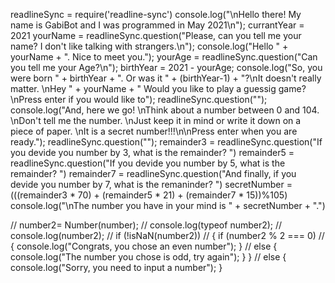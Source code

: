 readlineSync = require('readline-sync')
console.log("\nHello there! My name is GabiBot and I was programmed in May 2021\n"); 
currantYear = 2021
yourName = readlineSync.question("Please, can you tell me your name? I don't like talking with strangers.\n");
console.log("Hello " + yourName + ". Nice to meet you.");
yourAge = readlineSync.question("Can you tell me your Age?\n");
birthYear = 2021 - yourAge;
console.log("So, you were born " + birthYear + ". Or was it " + (birthYear-1) + "?\nIt doesn't really matter. \nHey " + yourName + " Would you like to play a guessig game?\nPress enter if you would like to");
readlineSync.question("");
console.log("And, here we go! \nThink about a number between 0 and 104. \nDon't tell me the number. \nJust keep it in mind or write it down on a piece of paper. \nIt is a secret number!!!\n\nPress enter when you are ready.");
readlineSync.question("");
remainder3 = readlineSync.question("If you devide you number by 3, what is the remainder? ")
remainder5 = readlineSync.question("If you devide you number by 5, what is the remainder? ")
remainder7 = readlineSync.question("And finally, if you devide you number by 7, what is the remaninder? ")
secretNumber = (((remainder3 * 70) + (remainder5 * 21) + (remainder7 * 15))%105)
console.log("\nThe number you have in your mind is " + secretNumber + ".")

// number2= Number(number); 
// console.log(typeof number2); 
// console.log(number2); 
// if (!isNaN(number2)) 
//     { if (number2 % 2 === 0) 
//         { console.log("Congrats, you chose an even number"); } 
//         else { console.log("The number you chose is odd, try again"); } } 
//         else { console.log("Sorry, you need to input a number"); }

